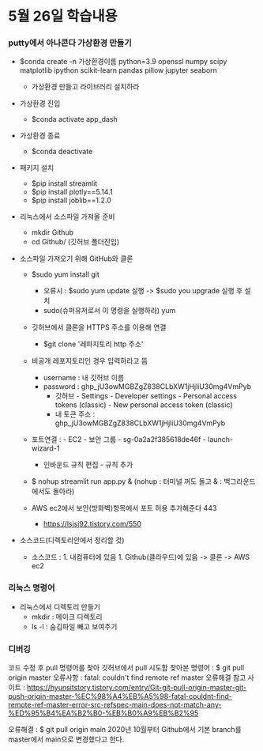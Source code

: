 # 5월 26일 학습내용

### putty에서 아나콘다 가상환경 만들기

- $conda create -n 가상환경이름 python=3.9 openssl numpy scipy matplotlib ipython scikit-learn pandas pillow jupyter seaborn
  - 가상환경 만들고 라이브러리 설치하라

- 가상환경 진입
  - $conda activate app_dash
- 가상환경 종료
  - $conda deactivate


- 패키지 설치
  - $pip install streamlit
  - $pip install plotly==5.14.1
  - $pip install joblib==1.2.0

- 리눅스에서 소스파일 가져올 준비
  - mkdir Github
  - cd Github/ (깃허브 폴더진입)

- 소스파일 가져오기 위해 GitHub와 클론
  - $sudo yum install git
    - 오류시 : $sudo yum update 실행 -> $sudo you upgrade 실행 후 설치
    - sudo(슈퍼유저로서 이 명령을 실행하라) yum
  
  - 깃허브에서 클론을 HTTPS 주소를 이용해 연결
    - $git clone '레파지토리 http 주소'
  
  - 비공개 레포지토리인 경우 입력하라고 뜸
      - username : 내 깃허브 이름
      - password : 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
        - 깃허브 - Settings - Developer settings - Personal access tokens (classic) - New personal access token (classic)
        - 내 토큰 주소 : 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
  
  - 포트연결 :     - EC2 - 보안 그룹 - sg-0a2a2f385618de46f - launch-wizard-1
    - 인바운드 규칙 편집 - 규칙 추가

  - $ nohup streamlit run app.py & (nohup : 터미널 꺼도 돌고 & : 백그라운드에서도 돌아라)
  
  - AWS ec2에서 보안(방화벽)항목에서 포트 허용 추가해준다 443
    - https://lsjsj92.tistory.com/550



- 소스코드(디렉토리안에서 정리할 것)
  - 소스코드 : 1. 내컴퓨터에 있음
              1. Github(클라우드)에 있음 -> 클론 -> AWS ec2

### 리눅스 명령어
- 리눅스에서 디렉토리 만들기
  - mkdir : 메이크 디렉토리
  - ls -l : 숨김파일 빼고 보여주기

### 디버깅
코드 수정 후 pull 명령어를 찾아
깃허브에서 pull 시도함
찾아본 명령어 : $ git pull origin master
오류사항 : fatal: couldn't find remote ref master
오류해결 참고 사이트 : 
https://hyunsitstory.tistory.com/entry/Git-git-pull-origin-master-git-push-origin-master-%EC%98%A4%EB%A5%98-fatal-couldnt-find-remote-ref-master-error-src-refspec-main-does-not-match-any-%ED%95%B4%EA%B2%B0-%EB%B0%A9%EB%B2%95

오류해결 : $ git pull origin main
2020년 10월부터 Github에서 기본 branch를 master에서 main으로 변경했다고 한다.

